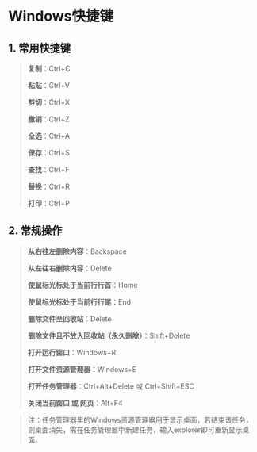 # Windows快捷键

## 1. 常用快捷键

> **复制**：Ctrl+C
>
> **粘贴**：Ctrl+V
> 
> **剪切**：Ctrl+X
> 
> **撤销**：Ctrl+Z
> 
> **全选**：Ctrl+A
> 
> **保存**：Ctrl+S
> 
> **查找**：Ctrl+F
> 
> **替换**：Ctrl+R
> 
> **打印**：Ctrl+P

## 2. 常规操作

> **从右往左删除内容**：Backspace
> 
> **从左往右删除内容**：Delete
> 
> **使鼠标光标处于当前行行首**：Home
> 
> **使鼠标光标处于当前行行尾**：End
> 
> **删除文件至回收站**：Delete
> 
> **删除文件且不放入回收站（永久删除）**：Shift+Delete
> 
> **打开运行窗口**：Windows+R
> 
> **打开文件资源管理器**：Windows+E
> 
> **打开任务管理器**：Ctrl+Alt+Delete 或 Ctrl+Shift+ESC
> 
> **关闭当前窗口 或 网页**：Alt+F4

> 注：任务管理器里的Windows资源管理器用于显示桌面，若结束该任务，则桌面消失，需在任务管理器中新建任务，输入explorer即可重新显示桌面。

